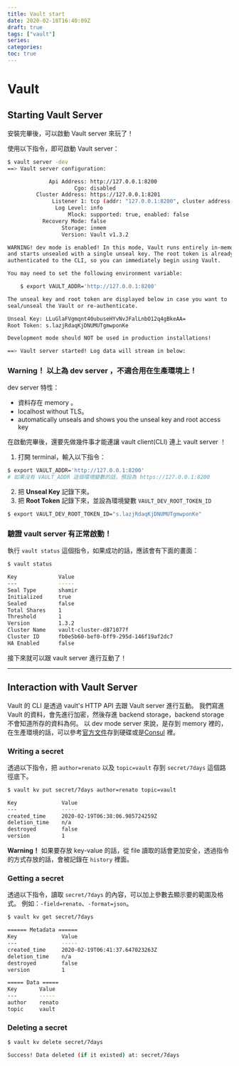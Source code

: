 ```yaml
---
title: Vault start
date: 2020-02-18T16:40:09Z
draft: true
tags: ["vault"]
series: 
categories:
toc: true
---
```

# Vault
## Starting Vault Server
安裝完畢後，可以啟動 Vault server 來玩了！

使用以下指令，即可啟動 Vault server：
```bash
$ vault server -dev
==> Vault server configuration:

             Api Address: http://127.0.0.1:8200
                     Cgo: disabled
         Cluster Address: https://127.0.0.1:8201
              Listener 1: tcp (addr: "127.0.0.1:8200", cluster address: "127.0.0.1:8201", max_request_duration: "1m30s", max_request_size: "33554432", tls: "disabled")
               Log Level: info
                   Mlock: supported: true, enabled: false
           Recovery Mode: false
                 Storage: inmem
                 Version: Vault v1.3.2

WARNING! dev mode is enabled! In this mode, Vault runs entirely in-memory
and starts unsealed with a single unseal key. The root token is already
authenticated to the CLI, so you can immediately begin using Vault.

You may need to set the following environment variable:

    $ export VAULT_ADDR='http://127.0.0.1:8200'

The unseal key and root token are displayed below in case you want to
seal/unseal the Vault or re-authenticate.

Unseal Key: LLuGlaFVgmqnt40ubuseHYvNvJFalLnbO12q4gBkeAA=
Root Token: s.lazjRdaqKjDNUMUTgmwponKe

Development mode should NOT be used in production installations!

==> Vault server started! Log data will stream in below:
```

### **Warning！** 以上為 dev server ，不適合用在生產環境上！
dev server 特性：
- 資料存在 memory 。
- localhost without TLS。
- automatically unseals and shows you the unseal key and root access key

在啟動完畢後，還要先做幾件事才能連讓 vault client(CLI) 連上 vault server ！
1. 打開 terminal，輸入以下指令：
```bash
$ export VAULT_ADDR='http://127.0.0.1:8200'
# 如果沒有 VAULT_ADDR 這個環境變數的話，預設為 https://127.0.0.1:8200
```
2. 把 **Unseal Key** 記錄下來。
3. 把 **Root Token** 記錄下來，並設為環境變數 `VAULT_DEV_ROOT_TOKEN_ID`
```bash
$ export VAULT_DEV_ROOT_TOKEN_ID="s.lazjRdaqKjDNUMUTgmwponKe"
```

### 驗證 vault server 有正常啟動！
執行 `vault status` 這個指令，如果成功的話，應該會有下面的畫面：

```bash
$ vault status

Key             Value
---             -----
Seal Type       shamir
Initialized     true
Sealed          false
Total Shares    1
Threshold       1
Version         1.3.2
Cluster Name    vault-cluster-d871077f
Cluster ID      fb0e5b60-bef0-bff9-295d-146f19af2dc7
HA Enabled      false
```

接下來就可以跟 vault server 進行互動了！

---

## Interaction with Vault Server
Vault 的 CLI 是透過 vault's HTTP API 去跟 Vault server 進行互動。
我們寫進 Vault 的資料，會先進行加密，然後存進 backend storage，backend storage 不會知道所存的資料為何。
以 dev mode server 來說，是存到 memory 裡的，在生產環境的話，可以參考[官方文件]([官方文件](https://www.vaultproject.io/docs/configuration/storage/))存到硬碟或是[Consul](https://www.consul.io/) 裡。

### Writing a secret
透過以下指令，把 `author=renato` 以及 `topic=vault` 存到 `secret/7days` 這個路徑底下。
```bash
$ vault kv put secret/7days author=renato topic=vault

Key              Value
---              -----
created_time     2020-02-19T06:38:06.985724259Z
deletion_time    n/a
destroyed        false
version          1
```

**Warning！** 如果要存放 key-value 的話，從 file 讀取的話會更加安全，透過指令的方式存放的話，會被記錄在 `history` 裡面。

### Getting a secret
透過以下指令，讀取 `secret/7days` 的內容，可以加上參數去顯示要的範圍及格式。
例如：`-field=renato`、`-format=json`。
```bash
$ vault kv get secret/7days 

====== Metadata ======
Key              Value
---              -----
created_time     2020-02-19T06:41:37.647023263Z
deletion_time    n/a
destroyed        false
version          1

===== Data =====
Key       Value
---       -----
author    renato
topic     vault
```

### Deleting a secret
```bash
$ vault kv delete secret/7days

Success! Data deleted (if it existed) at: secret/7days
```
